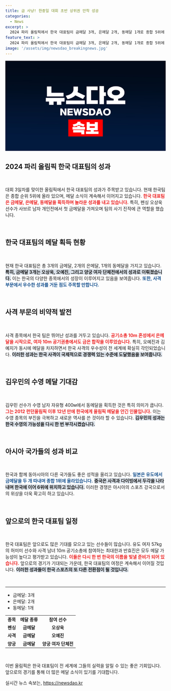 ```yaml
---
title: 금 사냥! 한중일 대회 초반 상위권 안착 성공
categories:
  - News
excerpt: >
  2024 파리 올림픽에서 한국 대표팀이 금메달 3개, 은메달 2개, 동메달 1개로 종합 5위에 올라! 펜싱, 사격, 양궁의 대성공으로 메달 사냥에 박차를 가하는 팀의 행보를 주목해보세요!
feature_text: >
  2024 파리 올림픽에서 한국 대표팀이 금메달 3개, 은메달 2개, 동메달 1개로 종합 5위에 올라! 펜싱, 사격, 양궁의 대성공으로 메달 사냥에 박차를 가하는 팀의 행보를 주목해보세요!
image: '/assets/img/newsdao_breakingnews.jpg'
---
```


<p><img src="/assets/img/newsdao_breakingnews.jpg" alt="ranknews 속보" /></p>

<h2 data-ke-size="size26">2024 파리 올림픽 한국 대표팀의 성과</h2>

<p data-ke-size="size16">&nbsp;</p>

<p>대회 3일차를 맞이한 올림픽에서 한국 대표팀의 성과가 주목받고 있습니다. 현재 한국팀은 종합 순위 5위에 올라 있으며, 메달 소식이 계속해서 이어지고 있습니다. <b><span style="color: #ee2323;">한국 대표팀은 금메달, 은메달, 동메달을 획득하며 놀라운 성과를 내고 있습니다.</span></b> 특히, 펜싱 오상욱 선수가 사브르 남자 개인전에서 첫 금메달을 가져오며 팀의 사기 진작에 큰 역할을 했습니다. </p>

<p data-ke-size="size16">&nbsp;</p>

<h2 data-ke-size="size26">한국 대표팀의 메달 획득 현황</h2>

<p data-ke-size="size16">&nbsp;</p>

<p>현재 한국 대표팀은 총 3개의 금메달, 2개의 은메달, 1개의 동메달을 가지고 있습니다. <b><span style="background-color: #21538527;">특히, 금메달 3개는 오상욱, 오예진, 그리고 양궁 여자 단체전에서의 성과로 이뤄졌습니다.</span></b> 이는 한국의 다양한 종목에서의 성장이 이루어지고 있음을 보여줍니다. <b><span style="color: #1a5490;">또한, 사격 부문에서 우수한 성과를 거둔 점도 주목할 만합니다.</span></b> </p>

<p data-ke-size="size16">&nbsp;</p>

<h2 data-ke-size="size26">사격 부문의 비약적 발전</h2>

<p data-ke-size="size16">&nbsp;</p>

<p>사격 종목에서 한국 팀은 뛰어난 성과를 거두고 있습니다. <b><span style="color: #ee2323;">공기소총 10m 혼성에서 은메달을 시작으로, 여자 10m 공기권총에서도 금은 합작을 이루었습니다.</span></b> 특히, 오예진과 김예지가 동시에 메달을 차지하면서 한국 사격의 우수성이 전 세계에 확실히 각인되었습니다. <b><span style="background-color: #21538527;">이러한 성과는 한국 사격이 국제적으로 경쟁력 있는 수준에 도달했음을 보여줍니다.</span></b> </p>

<p data-ke-size="size16">&nbsp;</p>

<h2 data-ke-size="size26">김우민의 수영 메달 기대감</h2>

<p data-ke-size="size16">&nbsp;</p>

<p>김우민 선수가 수영 남자 자유형 400м에서 동메달을 획득한 것은 특히 의미가 큽니다. <b><span style="color: #ee2323;">그는 2012 런던올림픽 이후 12년 만에 한국에게 올림픽 메달을 안긴 인물입니다.</span></b> 이는 수영 종목의 부진을 극복하고 새로운 역사를 쓴 것이라 할 수 있습니다. <b><span style="background-color: #21538527;">김우민의 성과는 한국 수영의 가능성을 다시 한 번 부각시켰습니다.</span></b> </p>

<p data-ke-size="size16">&nbsp;</p>

<h2 data-ke-size="size26">아시아 국가들의 성과 비교</h2>

<p data-ke-size="size16">&nbsp;</p>

<p>한국과 함께 동아시아의 다른 국가들도 좋은 성적을 올리고 있습니다. <b><span style="color: #1a5490;">일본은 유도에서 금메달을 두 개 따내며 종합 1위에 올라있습니다.</span></b> <b><span style="background-color: #21538527;">중국은 사격과 다이빙에서 두각을 나타내며 한국에 이어 6위에 위치하고 있습니다.</span></b> 이러한 경쟁은 아시아의 스포츠 강국으로서의 위상을 더욱 확고히 하고 있습니다. </p>

<p data-ke-size="size16">&nbsp;</p>

<h2 data-ke-size="size26">앞으로의 한국 대표팀 일정</h2>

<p data-ke-size="size16">&nbsp;</p>

<p>한국 대표팀은 앞으로도 많은 기대를 모으고 있는 선수들이 많습니다. 유도 여자 57kg의 허미미 선수와 사격 남녀 10m 공기소총에 참여하는 최대한과 반효진은 모두 메달 가능성이 높다고 평가받고 있습니다. <b><span style="color: #ee2323;">이들은 다시 한 번 한국의 이름을 빛낼 준비가 되어 있습니다.</span></b> 앞으로의 경기가 기대되는 가운데, 한국 대표팀의 여정은 계속해서 이어질 것입니다. <b><span style="background-color: #21538527;">이러한 성과들이 한국 스포츠의 또 다른 전환점이 될 것입니다.</span></b></p>

<p data-ke-size="size16">&nbsp;</p>

<hr>

<ul>
    <li>금메달: 3개</li>
    <li>은메달: 2개</li>
    <li>동메달: 1개</li>
</ul>

<table style="width: 100%; border-collapse: collapse;">
    <tr>
        <td style="text-align: center; height: 17px;"><b>종목</b></td>
        <td style="text-align: center; height: 17px;"><b>메달 종류</b></td>
        <td style="text-align: center; height: 17px;"><b>참여 선수</b></td>
    </tr>
    <tr>
        <td style="text-align: center; height: 17px;"><b>펜싱</b></td>
        <td style="text-align: center; height: 17px;"><b>금메달</b></td>
        <td style="text-align: center; height: 17px;"><b>오상욱</b></td>
    </tr>
    <tr>
        <td style="text-align: center; height: 17px;"><b>사격</b></td>
        <td style="text-align: center; height: 17px;"><b>금메달</b></td>
        <td style="text-align: center; height: 17px;"><b>오예진</b></td>
    </tr>
    <tr>
        <td style="text-align: center; height: 17px;"><b>양궁</b></td>
        <td style="text-align: center; height: 17px;"><b>금메달</b></td>
        <td style="text-align: center; height: 17px;"><b>양궁 여자 단체전</b></td>
    </tr>
</table>

<p data-ke-size="size16">&nbsp;</p> 

<p>이번 올림픽은 한국 대표팀이 전 세계에 그들의 실력을 알릴 수 있는 좋은 기회입니다. 앞으로의 경기를 통해 더 많은 메달 소식이 있기를 기대합니다.</p>
실시간 뉴스 속보는, <a href="https://newsdao.kr" rel="dofollow">https://newsdao.kr</a>


